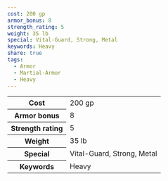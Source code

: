 ```yaml
---
cost: 200 gp
armor_bonus: 8
strength_rating: 5
weight: 35 lb
special: Vital-Guard, Strong, Metal
keywords: Heavy
share: true
tags:
  - Armor
  - Martial-Armor
  - Heavy
---
```


<p><span style="overflow-x: auto;"><table><tbody><tr><th>Cost</th><td>200 gp</td></tr><tr><th>Armor bonus</th><td>8</td></tr><tr><th>Strength rating</th><td>5</td></tr><tr><th>Weight</th><td>35 lb</td></tr><tr><th>Special</th><td>Vital-Guard, Strong, Metal</td></tr><tr><th>Keywords</th><td>Heavy</td></tr></tbody></table></span></p>